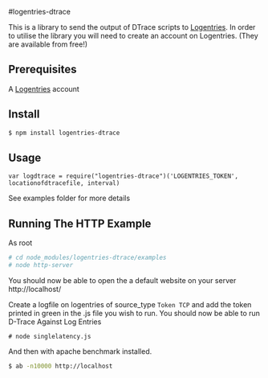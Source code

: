 #logentries-dtrace

This is a library to send the output of DTrace scripts to [Logentries](https://logentries.com). In order to utilise the library you will need to create an account on Logentries. (They are available from free!) 

## Prerequisites

A [Logentries](https://logentries.com) account

## Install 

```bash
$ npm install logentries-dtrace
```

## Usage 
```
var logdtrace = require("logentries-dtrace")('LOGENTRIES_TOKEN', locationofdtracefile, interval)
```

See examples folder for more details

## Running The HTTP Example

As root

```bash
# cd node_modules/logentries-dtrace/examples
# node http-server
```

You should now be able to open the a default website on your server 
http://localhost/

Create a logfile on logentries of source_type `Token TCP` and add the token printed in green in the .js file you wish to run.
You should now be able to run D-Trace Against Log Entries

```
# node singlelatency.js
```

And then with apache benchmark installed.

```bash
$ ab -n10000 http://localhost
```
